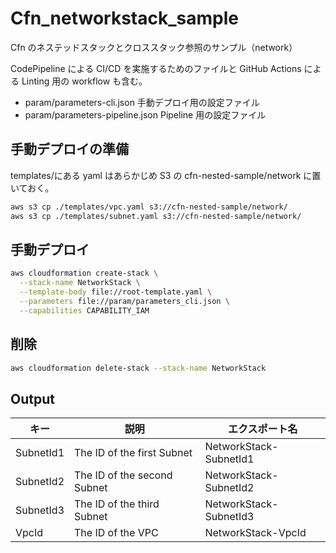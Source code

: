 # Cfn_networkstack_sample

Cfn のネステッドスタックとクロススタック参照のサンプル（network）

CodePipeline による CI/CD を実施するためのファイルと GitHub Actions による Linting 用の workflow も含む。

- param/parameters-cli.json 手動デプロイ用の設定ファイル
- param/parameters-pipeline.json Pipeline 用の設定ファイル

## 手動デプロイの準備

templates/にある yaml はあらかじめ S3 の cfn-nested-sample/network に置いておく。

```bash
aws s3 cp ./templates/vpc.yaml s3://cfn-nested-sample/network/
aws s3 cp ./templates/subnet.yaml s3://cfn-nested-sample/network/
```

## 手動デプロイ

```bash
aws cloudformation create-stack \
  --stack-name NetworkStack \
  --template-body file://root-template.yaml \
  --parameters file://param/parameters_cli.json \
  --capabilities CAPABILITY_IAM
```

## 削除

```bash
aws cloudformation delete-stack --stack-name NetworkStack
```

## Output

| キー      | 説明                        | エクスポート名         |
| --------- | --------------------------- | ---------------------- |
| SubnetId1 | The ID of the first Subnet  | NetworkStack-SubnetId1 |
| SubnetId2 | The ID of the second Subnet | NetworkStack-SubnetId2 |
| SubnetId3 | The ID of the third Subnet  | NetworkStack-SubnetId3 |
| VpcId     | The ID of the VPC           | NetworkStack-VpcId     |
